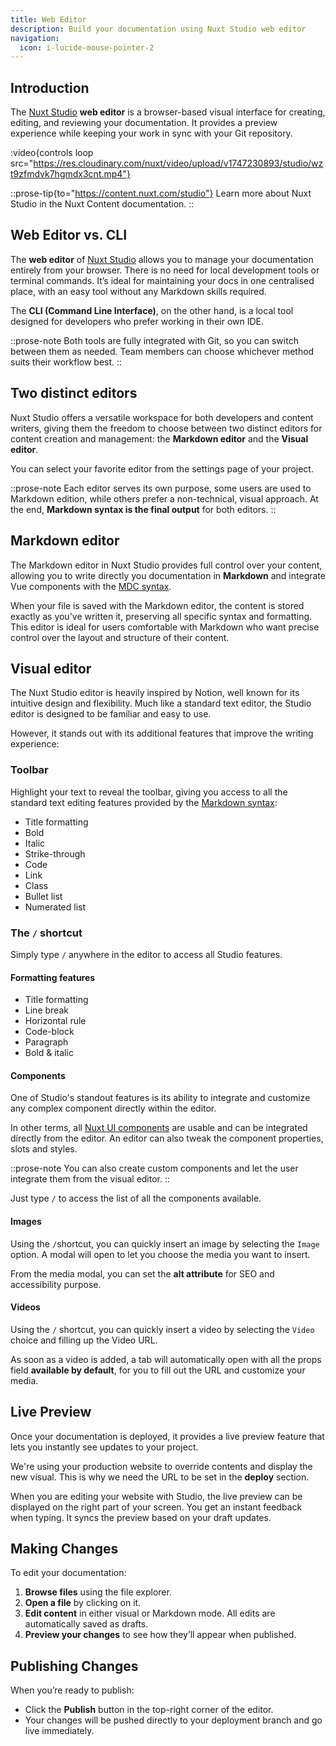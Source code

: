 ```yaml
---
title: Web Editor
description: Build your documentation using Nuxt Studio web editor
navigation:
  icon: i-lucide-mouse-pointer-2
---
```


## **Introduction**

The [Nuxt Studio](https://nuxt.studio) **web editor** is a browser-based visual interface for creating, editing, and reviewing your documentation. It provides a preview experience while keeping your work in sync with your Git repository.

:video{controls loop src="https://res.cloudinary.com/nuxt/video/upload/v1747230893/studio/wzt9zfmdvk7hgmdx3cnt.mp4"}

::prose-tip{to="https://content.nuxt.com/studio"}
Learn more about Nuxt Studio in the Nuxt Content documentation.
::

## **Web Editor vs. CLI**

The **web editor** of [Nuxt Studio](https://nuxt.studio) allows you to manage your documentation entirely from your browser. There is no need for local development tools or terminal commands. It’s ideal for maintaining your docs in one centralised place, with an easy tool without any Markdown skills required.

The **CLI (Command Line Interface)**, on the other hand, is a local tool designed for developers who prefer working in their own IDE.

::prose-note
Both tools are fully integrated with Git, so you can switch between them as needed. Team members can choose whichever method suits their workflow best.
::

## **Two distinct editors**

Nuxt Studio offers a versatile workspace for both developers and content writers, giving them the freedom to choose between two distinct editors for content creation and management: the **Markdown editor** and the **Visual editor**.

You can select your favorite editor from the settings page of your project.

::prose-note
Each editor serves its own purpose, some users are used to Markdown edition, while others prefer a non-technical, visual approach. At the end, **Markdown syntax is the final output** for both editors.
::

## **Markdown editor**

The Markdown editor in Nuxt Studio provides full control over your content, allowing you to write directly you documentation in **Markdown** and integrate Vue components with the [MDC syntax](https://content.nuxt.com/docs/files/markdown#mdc-syntax).

When your file is saved with the Markdown editor, the content is stored exactly as you've written it, preserving all specific syntax and formatting. This editor is ideal for users comfortable with Markdown who want precise control over the layout and structure of their content.

## **Visual editor**

The Nuxt Studio editor is heavily inspired by Notion, well known for its intuitive design and flexibility. Much like a standard text editor, the Studio editor is designed to be familiar and easy to use.

However, it stands out with its additional features that improve the writing experience:

### **Toolbar**

Highlight your text to reveal the toolbar, giving you access to all the standard text editing features provided by the [Markdown syntax](/essentials/markdown-syntax):

- Title formatting
- Bold
- Italic
- Strike-through
- Code
- Link
- Class
- Bullet list
- Numerated list

### **The** `/` **shortcut**

Simply type `/` anywhere in the editor to access all Studio features.

#### **Formatting features**

- Title formatting
- Line break
- Horizontal rule
- Code-block
- Paragraph
- Bold & italic

#### **Components**

One of Studio's standout features is its ability to integrate and customize any complex component directly within the editor.

In other terms, all [Nuxt UI components](/essentials/components) are usable and can be integrated directly from the editor. An editor can also tweak the component properties, slots and styles.

::prose-note
You can also create custom components and let the user integrate them from the visual editor.
::

Just type `/` to access the list of all the components available.

#### **Images**

Using the `/`shortcut, you can quickly insert an image by selecting the `Image` option. A modal will open to let you choose the media you want to insert.

From the media modal, you can set the **alt attribute** for SEO and accessibility purpose.

#### **Videos**

Using the `/` shortcut, you can quickly insert a video by selecting the `Video` choice and filling up the Video URL.

As soon as a video is added, a tab will automatically open with all the props field **available by default**, for you to fill out the URL and customize your media.

## **Live Preview**

Once your documentation is deployed, it provides a live preview feature that lets you instantly see updates to your project.

We're using your production website to override contents and display the new visual. This is why we need the URL to be set in the **deploy** section.

When you are editing your website with Studio, the live preview can be displayed on the right part of your screen. You get an instant feedback when typing. It syncs the preview based on your draft updates.

## **Making Changes**

To edit your documentation:

1. **Browse files** using the file explorer.
2. **Open a file** by clicking on it.
3. **Edit content** in either visual or Markdown mode. All edits are automatically saved as drafts.
4. **Preview your changes** to see how they’ll appear when published.

## **Publishing Changes**

When you’re ready to publish:

- Click the **Publish** button in the top-right corner of the editor.
- Your changes will be pushed directly to your deployment branch and go live immediately.
